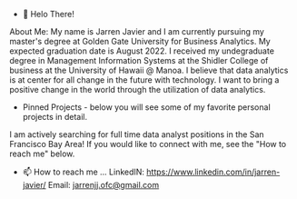 - 👋 Helo There!

About Me:
My name is Jarren Javier and I am currently pursuing my master's degree at Golden Gate University for Business Analytics. My expected graduation date is August 2022. I received my undegraduate degree in Management Information Systems at the Shidler College of business at the University of Hawaii @ Manoa. I believe that data  analytics is at center for all change in the future with technology. I want to bring a positive change in the world through the utilization of data analytics. 

- Pinned Projects - below you will see some of my favorite personal projects in detail.

I am actively searching for full time data analyst positions in the San Francisco Bay Area! If you would like to connect with me, see the "How to reach me" below.


- 📫 How to reach me ...
LinkedIN: https://www.linkedin.com/in/jarren-javier/
Email: jarrenjj.ofc@gmail.com

